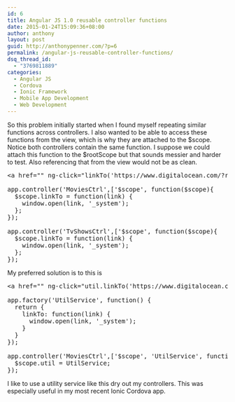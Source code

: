 ```yaml
---
id: 6
title: Angular JS 1.0 reusable controller functions
date: 2015-01-24T15:09:36+08:00
author: anthony
layout: post
guid: http://anthonypenner.com/?p=6
permalink: /angular-js-reusable-controller-functions/
dsq_thread_id:
  - "3769811889"
categories:
  - Angular JS
  - Cordova
  - Ionic Framework
  - Mobile App Development
  - Web Development
---
```

So this problem initially started when I found myself repeating similar functions across controllers. I also wanted to be able to access these functions from the view, which is why they are attached to the $scope. Notice both controllers contain the same function. I suppose we could attach this function to the $rootScope but that sounds messier and harder to test. Also referencing that from the view would not be as clean.

<pre>&lt;a href="" ng-click="linkTo('https://www.digitalocean.com/?refcode=0fb20044d22d')" /&gt;

app.controller('MoviesCtrl',['$scope', function($scope){
  $scope.linkTo = function(link) {
    window.open(link, '_system');
  };
});

app.controller('TvShowsCtrl',['$scope', function($scope){
  $scope.linkTo = function(link) {
    window.open(link, '_system');
  };
});</pre>

My preferred solution is to this is

<pre>&lt;a href="" ng-click="util.linkTo('https://www.digitalocean.com/?refcode=0fb20044d22d')" /&gt;

app.factory('UtilService', function() {
  return {
    linkTo: function(link) {
      window.open(link, '_system');
    }
  }
});

app.controller('MoviesCtrl',['$scope', 'UtilService', function($scope, UtilService){
  $scope.util = UtilService;
});</pre>

I like to use a utility service like this dry out my controllers. This was especially useful in my most recent Ionic Cordova app.